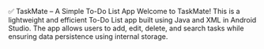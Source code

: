 ✅ TaskMate – A Simple To-Do List App
Welcome to TaskMate! This is a lightweight and efficient To-Do List app built using Java and XML in Android Studio. The app allows users to add, edit, delete, and search tasks while ensuring data persistence using internal storage.
